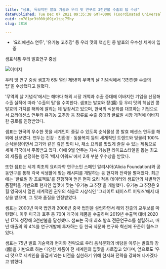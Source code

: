```yaml
---
title: "샘표, 독보적인 발효 기술과 우리 맛 연구로 3천만불 수출의 탑 수상"
datePublished: Tue Dec 07 2021 09:35:38 GMT+0000 (Coordinated Universal Time)
cuid: cm701pr3t000j09jv1tpj75hy
slug: 2816

---
```



- '요리에센스 연두', '유기농 고추장' 등 우리 맛의 핵심인 콩 발효의 우수성 세계에 입증

샘표식품 우리 발효연구 중심

![이미지](https://cdn.hashnode.com/res/hashnode/image/upload/v1739251965696/64d178e1-21cf-4a5b-9567-bdcd1b26f610.jpeg)

우리 맛 연구 중심 샘표가 6일 열린 제58회 무역의 날 기념식에서 '3천만불 수출의 탑'을 수상했다고 밝혔다.

'무역의 날 기념식'에서는 해마다 해외 시장 개척과 수출 증대에 이바지한 기업을 선정해 수출 실적에 따라 '수출의 탑'을 수여한다. 샘표는 발효와 장(醬) 등 우리 맛의 핵심인 콩 발효의 가치를 해외에 알리는 데 앞장서고 있으며, 한국의 식문화를 대표하는 기업으로서 요리에센스 연두와 유기농 고추장 등 장류로 수출 증대와 글로벌 시장 개척에 이바지한 공로를 인정받았다.

샘표는 한국의 우수한 맛을 세계인이 즐길 수 있도록 순식물성 콩 발효 에센스 연두를 해외에 선보였다. 연두는 건강ㆍ친환경ㆍ동물복지 등의 세계적인 트렌드와 맞물려 100% 순식물성이면서 고기와 같은 깊은 맛이 나, 채소 요리를 맛있게 즐길 수 있는 제품으로 세계 각국에서 주목받고 있다. 이에 9월 연두는 지속 가능한 라이프스타일을 돕는 최고의 제품을 선정하는 영국 '베지 어워드'에서 2개 부분 우수상을 받았다.

또한 샘표는 세계 최초의 요리과학 연구소인 스페인 알리시아(Alicia Foundation)와 공동연구를 통해 각국 식생활에 맞는 레시피를 개발하는 등 현지화 전략을 펼쳐왔다. 최근에는 '글로벌 장 프로젝트'를 진행하며 얻은 현지 요리 적용 데이터와 샘표만의 차별적인 품질력을 기반으로 현지인 입맛에 맞는 '유기농 고추장'을 개발했다. 유기농 고추장은 9월 영국에서 열린 세계적인 권위의 식음료 시상식인 '그레이트 테이스트 어워즈'에서 대상을 받으며, 그 맛과 품질을 인정받았다.

샘표는 2000년 미국 법인과 2008년 중국 법인을 설립하면서 해외 진출의 교두보를 마련했다. 이후 미국과 호주 등 70여 개국에 제품을 수출하며 2019년 수출액 대비 2020년 17% 성장해 3천만불을 달성했다. 샘표는 국내 최초 발효 전문연구소를 설립하고, 매년 매출의 약 4%를 연구개발에 투자하는 등 한국 식문화 연구와 혁신에 꾸준히 힘쓰고 있다.

샘표는 75년 발효 기술력과 현지화 전략으로 우리 음식문화의 바탕을 이루는 발효와 장(醬)을 기반으로 하는 다양한 제품이 전 세계인의 입맛을 사로잡고 있다며, 앞으로도 ‘우리 맛으로 세계인을 즐겁게’라는 비전을 실현하기 위해 현지화 전략을 강화해 나가겠다고 밝혔다.